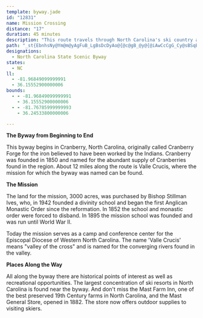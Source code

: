 ```yaml
---
template: byway.jade
id: "12831"
name: Mission Crossing
distance: "17"
duration: 45 minutes
description: "This route travels through North Carolina's ski country and the northern range of the Roan mountains in the Pisgah National Forest."
path: "_st{EbnhsNy@Ym@m@yAgFuB_LgBsDcDyAo@{@c@gB_@y@{@iAwCcCgG_Cy@sBSqBKgEOaAe@wAiL_V_As@s@QkJRq@GcAq@i@s@i@_B_@eBc@u@oE}E_@o@Wy@k@gIMg@k@eAYYmAYoGQmEyCSYYuFs@kFBaANcATi@vC_G`@aHBsBIsAb@yEY_C[u@sCqCqBmCsB_GUmAKaB?kCc@oD}A}Ga@gDy@yC{CmF_CuCaKiNo@cB?uArAaF~AyCxE{HlBkB~@m@n@y@vA_DzA{@|@u@r@{@pHmPd@cCBuHV_FFy@Zy@~@eAvB_BlH_FfEiC`H_D~@qAlD{PdBwFRc@^a@nCyA`AgAn@qA`\\caA^}AZ_CpAsS?}BIeAm@eAuBsBcAmBo@Yw@Ie@Ou@w@_@aASyA?y@h@cCBiASyDe@_D?yAVsB?s@GYgAaAuAqB_AeFOoGgDcU}C{NiSq|@c@_B{AgEgH{Qs@cJs@aS_@cFHkCIyBU_BaE}PUgERwF?u@]eC[sGOaAWm@iC}DoA{CcDmFOkBg@aBk@aAoAsAiAeCc@g@mA_A_AyAKe@IqBy@uCKaBq@qBe@g@}@e@OEu@^SC{@_BoAOsAwCg@_B[c@e@CmB~@UGIy@C}FNaEKsAYm@yCsDyB_GwAoEYg@kAqAYm@UyAWsD[_A_A}@sBs@}A_AUg@IkBeA{AmAqCe@c@yAw@qFsBe@g@cCsEmB_BsBmC_CmBcA_Bc@c@cGiFMYIkAFm@Tm@|AeBDk@i@mAUSs@IoA\\OACWx@mCT_@hAMbAq@rAaC~AcBBg@_AmAWKaADMKYsAk@mAD_@b@gAJkAEs@i@yBHsAhAkBTGHDDLEv@JLRCXoCh@_AD_@Y_@y@Ki@P_@r@[PgBTc@EGOCONsACgARaCl@yBMyBBkAg@_BWMOJIr@IrBURs@EmAuAiAYOQe@mBiA_BS_B{AyBSSm@MeAyAsAYu@eAc@_@oAe@iDsBm@aAOeAEmD@kBV{CCgD\\qA^Yx@QTY^_CEaBmB?OEs@s@eDkAqEO]WK[Cc@VoDn@qDEaAI]{CoFq@cAg@a@eAW_DH}C_@}@YiBqBiAg@o@KwC?{AgAiBmBgAeBcF{DyBwAyBs@wC?oAWy@~GO`CmApCyAlEUZgEdD_BdDiCzB}BjD]X_AX}JxA]@cHu@cA?wStB{@P}@^oFzEcBx@g@DyFg@c@Ke@g@o@}CYyBIuHOyBu@aE]aAkA_BwDeCsA_Bm@yAGuDc@cBgAcBg@c@yAm@g@e@[aAYmCSs@uByDg@q@sA_Aq@YiCSiAm@{ASkBCyCeA{ImFaBsAkCoAcA}@o@{@_@Qc@G_@Dy@h@c@BIWEkASa@a@Ym@QYa@e@kDs@uA}CwAq@MsAx@OzAIPUJYEo@mAc@gBUkB_@_@_@@g@j@Ur@SrBa@Rc@US_@Kk@MiDOq@OSYQ_@E{AA}@FYLQ\\@|FEVOJ]YOcAKsDOcB"
designations: 
  - North Carolina State Scenic Byway
states: 
  - NC
ll: 
  - -81.96849099999991
  - 36.15552900000006
bounds: 
  - - -81.96849099999991
    - 36.15552900000006
  - - -81.76785999999993
    - 36.24533800000006

---
```


**The Byway from Beginning to End**  
  
This byway begins in Cranberry, North Carolina, originally called Cranberry Forge for the iron believed to have been worked by the Indians. Cranberry was founded in 1850 and named for the abundant supply of Cranberries found in the region. About 12 miles
along the route is Valle Crucis, where the mission for which the byway was named can be found.  
  
**The Mission**  
  
The land for the mission, 3000 acres, was purchased by Bishop Stillman Ives, who, in 1942 founded a divinity school and began the first Anglican Monastic Order since the reformation. In 1852 the school and monastic order were forced to disband. In 1895 the mission school was founded and was run until World War II.  
  
Today the mission serves as a camp and conference center for the Episcopal Diocese of Western North Carolina. The name 'Valle Crucis' means "valley of the cross" and is named for the converging rivers found in the valley.  
  
**Places Along the Way**  
  
All along the byway there are historical points of interest as well as recreational opportunities. The largest concentration of ski resorts in North Carolina is found near the byway. And don't miss the Mast Farm Inn, one of the best preserved 19th Century farms in North Carolina, and the Mast General Store, opened in
1882. The store now offers outdoor supplies to visiting skiers.
